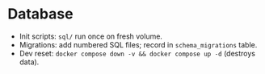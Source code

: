 # Database
- Init scripts: `sql/` run once on fresh volume.
- Migrations: add numbered SQL files; record in `schema_migrations` table.
- Dev reset: `docker compose down -v && docker compose up -d` (destroys data).
